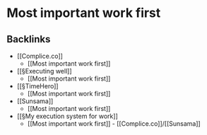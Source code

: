 # Most important work first

## Backlinks
* [[Complice.co]]
	* [[Most important work first]]
* [[§Executing well]]
	* [[Most important work first]]
* [[§TimeHero]]
	* [[Most important work first]]
* [[Sunsama]]
	* [[Most important work first]]
* [[§My execution system for work]]
	* [[Most important work first]] - [[Complice.co]]/[[Sunsama]]

<!-- {BearID:0373FA49-1817-433F-97B4-4E1FAED782A1-15293-0000253F193165E3} -->

